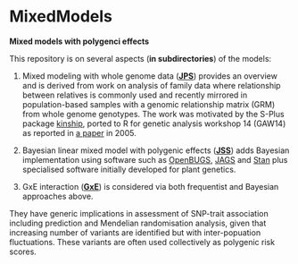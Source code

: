 # MixedModels

**Mixed models with polygenci effects**

This repository is on several aspects (**in subdirectories**) of the models:

1. Mixed modeling with whole genome data (**[JPS](JPS)**) provides an overview and is derived from work on analysis of family data where relationship between relatives is commonly 
used and recently mirrored in population-based samples with a genomic relationship matrix (GRM) from whole genome genotypes. The work was motivated by the S-Plus package 
[kinship](http://www.mayo.edu/research/departments-divisions/department-health-sciences-research/division-biomedical-statistics-informatics/software/s-plus-r-functions), ported to 
R for genetic analysis workshop 14 (GAW14) as reported in [a paper](https://bmcgenet.biomedcentral.com/articles/10.1186/1471-2156-6-S1-S127) in 2005.

2. Bayesian linear mixed model with polygenic effects (**[JSS](JSS)**) adds Bayesian implementation using software such as [OpenBUGS](http://openbugs.net/w/FrontPage), 
[JAGS](http://mcmc-jags.sourceforge.net/) and [Stan](http://mc-stan.org/) plus specialised software initially developed for plant genetics.

3. GxE interaction (**[GxE](GxE)**) is considered via both frequentist and Bayesian approaches above.

They have generic implications in assessment of SNP-trait association including prediction and Mendelian randomisation analysis, given that increasing number of variants are 
identified but with inter-popuation fluctuations. These variants are often used collectively as polygenic risk scores.
